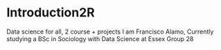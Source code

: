 # Introduction2R
Data science for all, 2 course + projects
I am Francisco Alamo,
Currently studying a BSc in Sociology with Data Science at Essex
Group 28

